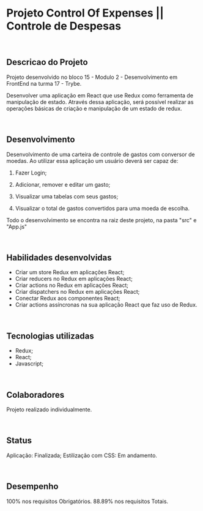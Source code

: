 <h1> Projeto Control Of Expenses || Controle de Despesas </h1>

<br/>

## Descricao do Projeto

Projeto desenvolvido no bloco 15 - Modulo 2 - Desenvolvimento em FrontEnd na turma 17 - Trybe. </br>

Desenvolver uma aplicação em React que use Redux como ferramenta de manipulação de estado. Através dessa aplicação, será possível realizar as operações básicas de criação e manipulação de um estado de redux.

<br/>

## Desenvolvimento

Desenvolvimento de uma carteira de controle de gastos com conversor de moedas. Ao utilizar essa aplicação um usuário deverá ser capaz de:

1. Fazer Login;

2. Adicionar, remover e editar um gasto;

3. Visualizar uma tabelas com seus gastos;

4. Visualizar o total de gastos convertidos para uma moeda de escolha.

Todo o desenvolvimento se encontra na raiz deste projeto, na pasta "src" e "App.js"

<br/>

## Habilidades desenvolvidas

  * Criar um store Redux em aplicações React;
  * Criar reducers no Redux em aplicações React;
  * Criar actions no Redux em aplicações React;
  * Criar dispatchers no Redux em aplicações React;
  * Conectar Redux aos componentes React;
  * Criar actions assíncronas na sua aplicação React que faz uso de Redux.

<br/>

## Tecnologias utilizadas

- Redux;
- React;
- Javascript;

<br/>

## Colaboradores

Projeto realizado individualmente.

<br/>

## Status

Aplicação: Finalizada;
Estilização com CSS: Em andamento.

<br/>

## Desempenho

100% nos requisitos Obrigatórios.
88.89% nos requisitos Totais.
